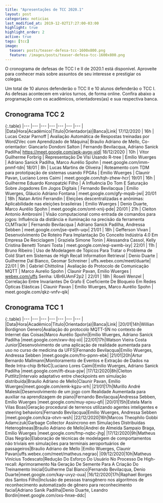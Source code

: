 ```yaml
---
title: "Apresentações de TCC 2020.1"
layout: post
categories: noticias
last_modified_at: 2019-12-02T17:27:00-03:00
highlight: true
highlight_order: 2
active: true
tags: [tcc]
image:
  teaser: posts/teaser-defesa-tcc-1600x800.png
  feature: /images/posts/teaser-defesa-tcc-1600x800.png
---
```


O cronograma de defesas de TCC I e II de 2020.1 está disponível. Aproveite para conhecer mais sobre assuntos de seu interesse e prestigiar os colegas.

Um total de 10 alunos defenderão o TCC II e 10 alunos defenderão o TCC I. As defesas acontecem em vários turnos, de forma online. Confira abaixo a programação com os acadêmicos, orientadores(as) e sua respectiva banca.

## Cronograma TCC 2

{:.table}
|--- |--- |--- |--- |--- |--- |--- |
|Data|Hora|Acadêmico|Titulo|Orientador(a)|Banca|Link|
17/12/2020 | 16h | Lucas Cezar Parnoff | Avaliação Automática de Respostas treinadas por Word2Vec com Aprendizado de Máquina| Braulio Adriano de Mello, Co-orientador: Giancarlo Dondoni Salton | Fernando Bevilacqua, Adriano Sanick Padilha| https://meet.google.com/apk-avgx-xid|
18/12/2020 | 10h | Vitor Guilherme Forbrig | Representação De Vlsi Usando R-tree | Emílio Wuerges | Adriano Sanick Padilha, Marco Aurélio Spohn | meet.google.com/imm-pnmf-tdn|
18/01 | 8h | Lucas Martins de Oliveira | Roteamento com TDM para prototipação de sistemas usando FPGAs | Emilio Wuerges | Claunir Pavan, Luciano Lores Caimi | meet.google.com/tqh-zhew-hcr|
19/01 | 16h | Guilherme Eduardo Konopatzki Filho | A Influência Do Tom E Saturação Sobre Jogadores Em Jogos Digitais | Fernando Bevilacqua | Emilio Wuerges, Gláucio Adriano Fontana | meet.google.com/gfy-mqsb-jwi|
20/01 | 18h | Natan Artini Ferrandin | Eleições descentralizadas e anônimas: Aplicabilidade nas eleições brasileiras | Emilio Wuerges | Denio Duarte, Marco Aurélio Spohn | meet.google.com/omt-xnij-pde|
20/01 | 21h | Cleiton Antonio Ambrosini | Visão computacional como entrada de comandos para jogos: Influência da distância e iluminação na precisão da ferramenta CLMTrackr | Fernando Bevilacqua | Adriano Sanick Padilha, Andressa Sebben | meet.google.com/jse-qwth-uqv|
21/01 | 18h | Gefferson Vivan | Desenvolvimento De Roteiro Para Implantação Do Conceito Indústria 4.0 Em Empresa De Reciclagem | Graziela Simone Tonin | Alessandra Cassol, Kelly Cristina Benetti Tonani Tosta | meet.google.com/eqi-swmb-ixy|
22/01 | 11h | Bruno Ribeiro | Uso de Modelagem de Tópicos Para Tratar o Problema de Cold Start em Sistemas de High Recall Information Retrieval | Denio Duarte | Guilherme Dal Bianco, Geomar Schreiner | uffs.webex.com/meet/duarte|
22/01 | 9h | Gabriel Chittolina | Avaliação do Protocolo de Comunicação MQTT | Marco Aurelio Spohn | Claunir Pavan, Emilio Wuerges | [webex.com/uffs](https://webex.com/uffs/j.php?MTID=mbb63aa048e7ec5ba17cba40fcb872b14) Senha: UBr6UAmF2p2 |
22/01 | 18h | Roseli Wenzel | Correlação Entre Invariantes De Grafo E Coeficiente De Bloqueio Em Redes Ópticas Elásticas | Claunir Pavan | Emílio Wuerges, Marco Aurélio Spohn | meet.google.com/qkz-vnfv-qik|

## Cronograma TCC 1

{:.table}
|--- |--- |--- |--- |--- |--- |--- |
|Data|Hora|Acadêmico|Titulo|Orientador(a)|Banca|Link|
|20/01|14h|Willian Bordignon Genero|Avaliação do protocolo MQTT-SN no contexto de Internet das Coisas|Marco Aurélio Spohn|Emílio Wuerges, Adriano Sanick Padilha |meet.google.com/xwv-itoj-xii|
|22/01|17h|Watson Vieira Costa Junior|Desenvolvimento de uma aplicação de realidade aumentada para uso no curso de medicina da UFFS|Fernando Bevilacqua|Emílio Wuerges, Andressa Sebben |meet.google.com/fro-ppnn-ebk|
|21/01|20h|Artur Bernardo Mallmann|Monitoramento de Eventos e Extração de Dados na Rede Intra-chip BrNoC|Luciano Lores Caimi|Emilio Wuerges, Adriano Sanick Padilha |meet.google.com/ift-dxua-pjw|
|17/12/2020|8h|Cleiton Puttlitz|Intervalo adaptativo entre checkpoints em simulação distribuída|Braulio Adriano de Mello|Claunir Pavan, Emílio Wuerges|meet.google.com/emk-kgzu-xrh|
|21/01|17h|Murillo André Maleski|Desenvolvimento de um jogo com Realidade Aumentada para auxiliar na aprendizagem de piano|Fernando Bevilacqua|Andressa Sebben, Emílio Wuerges |meet.google.com/muy-xpxu-qfi|
|20/01|15h|Estela Maris Vilas Boas|Geração procedural de terrenos utilizando agentes inteligentes e steering behaviors|Fernando Bevilacqua|Emílio Wuerges, Andressa Sebben |meet.google.com/kza-otvn-wsh|
|22/12/2020|16h|Marcos Theophilo Gobbi Adamczuk|Garbage Collector Assíncrono em Simulações Distribuídas Heterogêneas|Braulio Adriano de Mello|Andrei de Almeida Sampaio Braga, Emílio Wuerges |meet.google.com/fmp-nqbc-jhg|
|17/12/2020|9h|Matheus Dias Negrão|Elaboração de técnicas de modelagem de comportamentos não triviais em simulações para terminais aeroportuários de passageiros|Braulio Adriano de Mello |Emilio Wuerges, Claunir Pavan|uffs.webex.com/meet/matheus.negrao|
|09/12/2020|10h|Matheus Vinícius Todescato|Redução Do Esforço Do Usuário No Processo De High-recall: Aprimoramento Na Geração De Semente Para A Criação Do Treinamento Inicial|Guilherme Dal Bianco|Fernando Bevilacqua, Denio Duarte|meet.google.com/kay-uvyz-oua|
|16/12/2020|17h|Raphael Borges dos Santos Filho|Inclusão de pessoas transgênero nos algoritmos de reconhecimento automatizado de gênero para reconhecimento facial|Adriano Sanik Padilha|Denio Duarte, Leandro Bordin|meet.google.com/oxs-hnxe-ddc|
